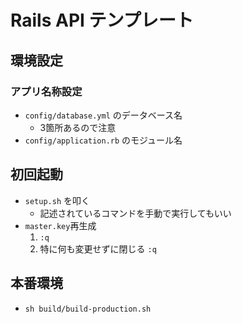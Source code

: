 # Rails API テンプレート

## 環境設定

### アプリ名称設定

- `config/database.yml` のデータベース名
    - 3箇所あるので注意
- `config/application.rb` のモジュール名

## 初回起動

- `setup.sh` を叩く
    - 記述されているコマンドを手動で実行してもいい
- `master.key`再生成
  1. `:q`
  2. 特に何も変更せずに閉じる `:q`
  
## 本番環境

- `sh build/build-production.sh`
